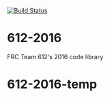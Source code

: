 [![Build Status](https://travis-ci.org/Chantilly612Code/612-2016.svg?branch=master)](https://travis-ci.org/Chantilly612Code/612-2016)
# 612-2016
FRC Team 612's 2016 code library
# 612-2016-temp
